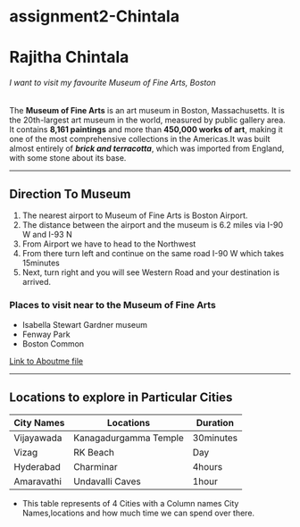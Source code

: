 # assignment2-Chintala

# Rajitha Chintala
###### I want to visit my favourite Museum of Fine Arts, Boston

The **Museum of Fine Arts** is an art museum in Boston, Massachusetts. It is the 20th-largest art museum in the world, measured by public gallery area. It contains **8,161 paintings** and more than **450,000 works of art**, making it one of the most comprehensive collections in the Americas.It was built almost entirely of ***brick and terracotta***, which was imported from England, with some stone about its base.

---

## Direction To Museum
1. The nearest airport to Museum of Fine Arts is Boston Airport.
2. The distance between the airport and the museum is 6.2 miles via I-90 W and I-93 N
3. From Airport we have to head to the Northwest 
4. From there turn left and continue on the same road I-90 W which takes 15minutes
5. Next, turn right and you will see Western Road and your destination is arrived.
### Places to visit near to the Museum of Fine Arts
* Isabella Stewart Gardner museum
* Fenway Park
* Boston Common

[Link to Aboutme file](AboutMe.md)

---

## Locations to explore in Particular Cities

|City Names| Locations |Duration|
|    ---   |    ---    |  ---   |
|Vijayawada|Kanagadurgamma Temple|30minutes|
|Vizag     |RK Beach   |   Day  |
|Hyderabad |Charminar  |  4hours|
|Amaravathi|Undavalli Caves|1hour|
* This table represents of 4 Cities with a Column names City Names,locations and how much time we can spend over there.